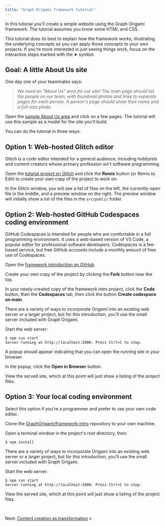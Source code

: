 ```yaml
---
title: "Graph Origami framework tutorial"
---
```


In this tutorial you'll create a simple website using the Graph Origami framework. The tutorial assumes you know some HTML and CSS.

This tutorial does its best to explain _how_ the framework works, illustrating the underlying concepts so you can apply those concepts to your own projects. If you're more interested in just seeing things work, focus on the interactive steps marked with the ➤ symbol.

## Goal: A little About Us site

One day one of your teammates says:

> _We need an "About Us" area for our site! The main page should list the people on our team, with thumbnail photos and links to separate pages for each person. A person's page should show their name and a full-size photo._

<span class="tutorialStep"></span> Open the
<a href="/samples/aboutUs" target="_blank">sample About Us area</a>
and click on a few pages. The tutorial will use this sample as a model for the site you'll build.

You can do the tutorial in three ways:

## Option 1: Web-hosted Glitch editor

Glitch is a code editor intended for a general audience, including hobbyists and content creators whose primary profession isn't software programming.

<span class="tutorialStep"></span> Open the
<a href="https://glitch.com/edit/#!/origami-framework-intro" target="_blank">tutorial project on Glitch</a>
and click the <strong>Remix</strong> button (or Remix to Edit) to create your own copy of the project to work on.

In the Glitch window, you will see a list of files on the left, the currently-open file in the middle, and a preview window on the right. The preview window will initially show a list of the files in the `src/public` folder.

## Option 2: Web-hosted GitHub Codespaces coding environment

GitHub Codespaces is intended for people who are comfortable in a full programming environment. It uses a web-based version of VS Code, a popular editor for professional software developers. Codespaces is a fee-based service, but free GitHub accounts include a monthly amount of free use of Codespaces.

<span class="tutorialStep"></span> Open the
<a href="https://github.com/GraphOrigami/framework-intro" target="_blank">framework introduction on GitHub</a>.

<span class="tutorialStep"></span> Create your own copy of the project by clicking the **Fork** button near the top.

<span class="tutorialStep"></span> In your newly-created copy of the framework intro project, click the **Code** button, then the **Codespaces** tab, then click the button **Create codespace on main**.

There are a variety of ways to incorporate Origami into an existing web server or a larger project, but for this introduction, you'll use the small server included with Graph Origami.

<span class="tutorialStep"></span> Start the web server:

```console
$ npm run start
Server running at http://localhost:5000. Press Ctrl+C to stop.
```

A popup should appear indicating that you can open the running site in your browser.

<span class="tutorialStep"></span> In the popup, click the **Open in Browser** button.

<span class="tutorialStep"></span> View the served site, which at this point will just show a listing of the project files.

## Option 3: Your local coding environment

Select this option if you're a programmer and prefer to use your own code editor.

<span class="tutorialStep"></span> Clone the
<a href="https://github.com/GraphOrigami/framework-intro" target="_blank">GraphOrigami/framework-intro</a>
repository to your own machine.

<span class="tutorialStep"></span> Open a terminal window in the project's root directory, then:

```console
$ npm install
```

There are a variety of ways to incorporate Origami into an existing web server or a larger project, but for this introduction, you'll use the small server included with Graph Origami.

<span class="tutorialStep"></span> Start the web server:

```console
$ npm run start
Server running at http://localhost:5000. Press Ctrl+C to stop.
```

<span class="tutorialStep"></span> View the served site, which at this point will just show a listing of the project files.

&nbsp;

Next: [Content creation as transformation](intro1.html) »
